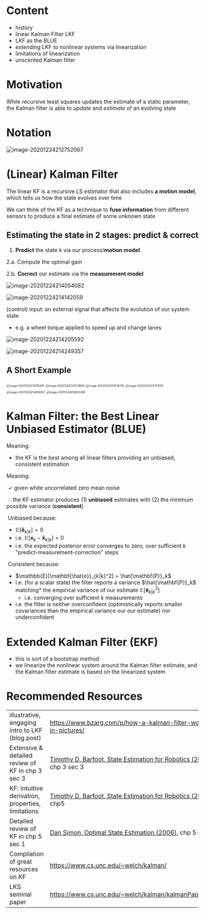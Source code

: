 # Content

- history
- linear Kalman Filter LKF
- LKF as the BLUE
- extending LKF to nonlinear systems via linearization
- limitations of linearization
- unscented Kalman filter

# Motivation

While recursive least squares updates the estimate of a static parameter,  the Kalman filter is able to *update* and *estimate* of an evolving state 

# Notation

![image-20201224212752067](/home/jonasmmiguel/.config/Typora/typora-user-images/image-20201224212752067.png)

# (Linear) Kalman Filter

The linear KF is a recursive LS estimator that also includes **a motion model**, which tells us how the state evolves over time

We can think of the KF as a technique to **fuse information** from different sensors to produce a final estimate of some unknown state

## Estimating the state in 2 stages: predict & correct

1.  **Predict** the state k via our process/**motion model**

2.a. Compute the optimal gain

2.b. **Correct** our estimate via the **measurement model**

![image-20201224214054082](/home/jonasmmiguel/.config/Typora/typora-user-images/image-20201224214054082.png)



![image-20201224214142059](/home/jonasmmiguel/.config/Typora/typora-user-images/image-20201224214142059.png)

(control) input:  an external signal that affects the evolution of our system state

- e.g. a wheel torque applied to speed up and change lanes 

![image-20201224214205592](/home/jonasmmiguel/.config/Typora/typora-user-images/image-20201224214205592.png)

![image-20201224214249357](/home/jonasmmiguel/.config/Typora/typora-user-images/image-20201224214249357.png)

## A Short Example

<img src="/home/jonasmmiguel/.config/Typora/typora-user-images/image-20201224214710491.png" alt="image-20201224214710491" style="zoom:50%;" />

<img src="/home/jonasmmiguel/.config/Typora/typora-user-images/image-20201224214723608.png" alt="image-20201224214723608" style="zoom:50%;" />

<img src="/home/jonasmmiguel/.config/Typora/typora-user-images/image-20201224214736316.png" alt="image-20201224214736316" style="zoom:50%;" />

<img src="/home/jonasmmiguel/.config/Typora/typora-user-images/image-20201224214751001.png" alt="image-20201224214751001" style="zoom:50%;" />

<img src="/home/jonasmmiguel/.config/Typora/typora-user-images/image-20201224214809031.png" alt="image-20201224214809031" style="zoom:50%;" />

<img src="/home/jonasmmiguel/.config/Typora/typora-user-images/image-20201224214820290.png" alt="image-20201224214820290" style="zoom:50%;" />



# Kalman Filter: the Best Linear Unbiased Estimator (BLUE)

Meaning: 

- the KF is the best among all linear filters providing an unbiased, consistent estimation

Meaning:

​	$\checkmark$ given white uncorrelated zero mean noise

​	$\therefore$ the KF estimator produces (1) **unbiased** estimates with (2) the minimum possible variance (**consistent**)



​	Unbiased because:

- $\mathbb{E}[\mathbf{\hat{e}}_{k|k}] = 0$
- i.e. $\mathbb{E}[\mathbf{{x}}_{k}-\mathbf{\hat{x}}_{k|k}] = 0$
- i.e. the expected posterior error converges to zero, over sufficient $k$ "predict-measurement-correction" steps

​     Consistent because:

- $\mathbb{E}[\mathbf{\hat{e}}_{k|k}^2] = \hat{\mathbf{P}}_k$
- i.e. (for a scalar state) the filter reports a variance $\hat{\mathbf{P}}_k$ matching* the empirical variance of our estimate $\mathbb{E}[\mathbf{\hat{e}}_{k|k}^2]$
  - i.e. converging over sufficient $k$ measurements
- i.e. the filter is neither overconfident (optimistically reports smaller covariances than the empirical variance our our estimate) nor underconfident





# Extended Kalman Filter (EKF)

- this is sort of a bootstrap method
- we linearize the nonlinear system around the Kalman filter estimate, and the Kalman filter estimate is based on the linearized system

# Recommended Resources

|                                                   |                                                              |
| ------------------------------------------------- | ------------------------------------------------------------ |
| illustrative, engaging intro to LKF (blog post)   | https://www.bzarg.com/p/how-a-kalman-filter-works-in-pictures/ |
| Extensive & detailed review of KF in chp 3 sec 3  | [Timothy D. Barfoot, State Estimation for Robotics (2017)](http://asrl.utias.utoronto.ca/~tdb/bib/barfoot_ser17.pdf): chp 3 sec 3 |
| KF: intuitive derivation, properties, limitations | [Timothy D. Barfoot, State Estimation for Robotics (2017)](http://asrl.utias.utoronto.ca/~tdb/bib/barfoot_ser17.pdf): chp5 |
| Detailed review of KF in chp 5 sec 1              | [Dan Simon, Optimal State Estimation (2006)](https://onlinelibrary.wiley.com/doi/book/10.1002/0470045345), chp 5 sec 1 |
| Compilation of great resources on KF              | https://www.cs.unc.edu/~welch/kalman/                        |
| LKS seminal paper                                 | https://www.cs.unc.edu/~welch/kalman/kalmanPaper.html        |

